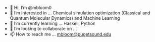 - 👋 Hi, I’m @mbloom0
- 👀 I’m interested in ... Chemical simulation optimization (Classical and Quantum Molecular Dynamics) and Machine Learning 
- 🌱 I’m currently learning ... Haskell, Python
- 💞️ I’m looking to collaborate on ... 
- 📫 How to reach me ... mbloom@pugetsound.edu

<!---
mbloom0/mbloom0 is a ✨ special ✨ repository because its `README.md` (this file) appears on your GitHub profile.
You can click the Preview link to take a look at your changes.
--->
